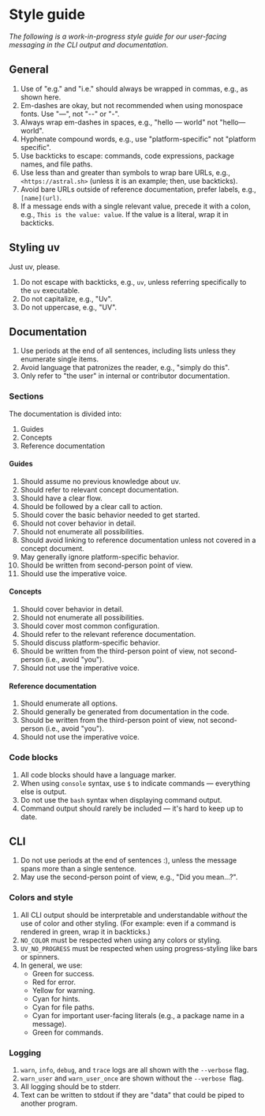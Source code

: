 # Style guide

_The following is a work-in-progress style guide for our user-facing messaging in the CLI output and documentation_.

## General

1. Use of "e.g." and "i.e." should always be wrapped in commas, e.g., as shown here.
1. Em-dashes are okay, but not recommended when using monospace fonts. Use "—", not "--" or "-".
1. Always wrap em-dashes in spaces, e.g., "hello — world" not "hello—world".
1. Hyphenate compound words, e.g., use "platform-specific" not "platform specific".
1. Use backticks to escape: commands, code expressions, package names, and file paths.
1. Use less than and greater than symbols to wrap bare URLs, e.g., `<https://astral.sh>` (unless it is an example; then, use backticks).
1. Avoid bare URLs outside of reference documentation, prefer labels, e.g., `[name](url)`.
1. If a message ends with a single relevant value, precede it with a colon, e.g., `This is the value: value`. If the value is a literal, wrap it in backticks.

## Styling uv

Just uv, please.

1. Do not escape with backticks, e.g., `uv`, unless referring specifically to the `uv` executable.
1. Do not capitalize, e.g., "Uv".
1. Do not uppercase, e.g., "UV".

## Documentation

1. Use periods at the end of all sentences, including lists unless they enumerate single items.
1. Avoid language that patronizes the reader, e.g., "simply do this".
1. Only refer to "the user" in internal or contributor documentation.

### Sections

The documentation is divided into:

1. Guides
2. Concepts
3. Reference documentation

#### Guides

1. Should assume no previous knowledge about uv.
1. Should refer to relevant concept documentation.
1. Should have a clear flow.
1. Should be followed by a clear call to action.
1. Should cover the basic behavior needed to get started.
1. Should not cover behavior in detail.
1. Should not enumerate all possibilities.
1. Should avoid linking to reference documentation unless not covered in a concept document.
1. May generally ignore platform-specific behavior.
1. Should be written from second-person point of view.
1. Should use the imperative voice.

#### Concepts

1. Should cover behavior in detail.
1. Should not enumerate all possibilities.
1. Should cover most common configuration.
1. Should refer to the relevant reference documentation.
1. Should discuss platform-specific behavior.
1. Should be written from the third-person point of view, not second-person (i.e., avoid "you").
1. Should not use the imperative voice.

#### Reference documentation

1. Should enumerate all options.
1. Should generally be generated from documentation in the code.
1. Should be written from the third-person point of view, not second-person (i.e., avoid "you").
1. Should not use the imperative voice.

### Code blocks

1. All code blocks should have a language marker.
1. When using `console` syntax, use `$` to indicate commands — everything else is output.
1. Do not use the `bash` syntax when displaying command output.
1. Command output should rarely be included — it's hard to keep up to date.

## CLI

1. Do not use periods at the end of sentences :), unless the message spans more than a single sentence.
1. May use the second-person point of view, e.g., "Did you mean...?".

### Colors and style

1. All CLI output should be interpretable and understandable _without_ the use of color and other styling. (For example: even if a command is rendered in green, wrap it in backticks.)
1. `NO_COLOR` must be respected when using any colors or styling.
1. `UV_NO_PROGRESS` must be respected when using progress-styling like bars or spinners.
1. In general, we use:
    - Green for success.
    - Red for error.
    - Yellow for warning.
    - Cyan for hints.
    - Cyan for file paths.
    - Cyan for important user-facing literals (e.g., a package name in a message).
    - Green for commands. 

### Logging

1. `warn`, `info`, `debug`, and `trace` logs are all shown with the `--verbose` flag.
1. `warn_user` and `warn_user_once` are shown without the `--verbose `flag.
1. All logging should be to stderr.
1. Text can be written to stdout if they are "data" that could be piped to another program.
